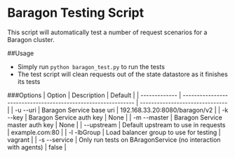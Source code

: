 Baragon Testing Script
======================

This script will automatically test a number of request scenarios for a Baragon cluster.

##Usage

- Simply run `python baragon_test.py` to run the tests
- The test script will clean requests out of the state datastore as it finishes its tests

###Options
| Option        | Description                                                   | Default                         |
| ------------- | ------------------------------------------------------------- | ------------------------------- |
| -u --uri      | Baragon Service base uri                                      | 192.168.33.20:8080/baragon/v2   |
| -k --key      | Baragon Service auth key                                      | None                            |
| -m --master   | Baragon Service master auth key                               | None                            |
| --upstream    | Default upstream to use in requests                           | example.com:80                  |
| -l -lbGroup   | Load balancer group to use for testing                        | vagrant                         |
| -s --service  | Only run tests on BAragonService (no interaction with agents) | false                           |
